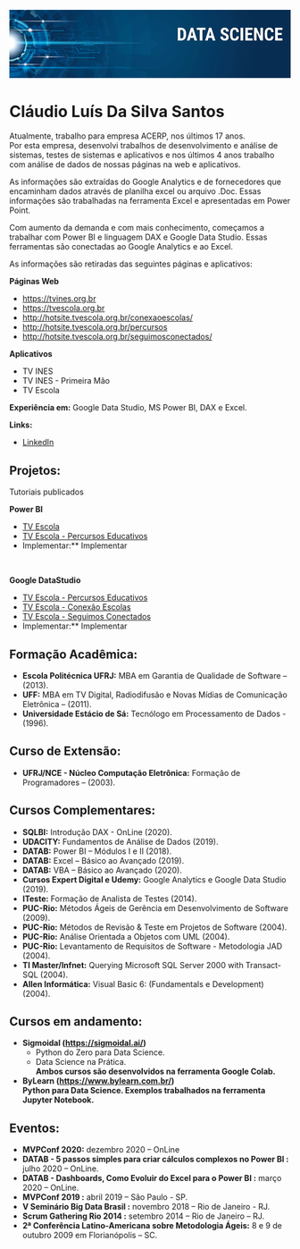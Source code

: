 
<p align="center">
<img src="banner.png" >
</p>

# Cláudio Luís Da Silva Santos
Atualmente, trabalho para empresa ACERP, nos últimos 17 anos. <br>
Por esta empresa, desenvolvi trabalhos de desenvolvimento e análise de sistemas, testes de sistemas e aplicativos e nos últimos 4 anos trabalho com análise de dados de nossas páginas na web e aplicativos.<p>
As informações são extraídas do Google Analytics e de fornecedores que encaminham dados através de planilha excel ou arquivo .Doc. Essas informações são trabalhadas na ferramenta Excel e apresentadas em Power Point.<p>
Com aumento da demanda e com mais conhecimento, começamos a trabalhar com Power BI e linguagem DAX e Google Data Studio. Essas ferramentas são conectadas ao Google Analytics e ao Excel.<p>

As informações são retiradas das seguintes páginas e aplicativos:<p>

**Páginas Web** <p>
* https://tvines.org.br <br>
* https://tvescola.org.br <br>
* http://hotsite.tvescola.org.br/conexaoescolas/ <br>
* http://hotsite.tvescola.org.br/percursos <br>
* http://hotsite.tvescola.org.br/seguimosconectados/<p>

**Aplicativos** <p>

* TV INES
* TV INES - Primeira Mão
* TV Escola <p>

**Experiência em:** Google Data Studio, MS Power BI, DAX e Excel.<p>

**Links:**
*  [LinkedIn](https://www.linkedin.com/in/claudio-santos-5824b824/)<p>


## Projetos:
Tutoriais publicados

**Power BI**

* [TV Escola](https://bit.ly/3gzLvyE)<br>
* [TV Escola - Percursos Educativos](https://bit.ly/38IeygU)<br>
* Implementar:** Implementar
<br>

**Google DataStudio**<br>
* [TV Escola - Percursos Educativos](https://datastudio.google.com/u/0/reporting/4620b903-c6d6-4812-8cc0-75b4b356c773/page/Ly6EB)<br>
* [TV Escola - Conexão Escolas](https://datastudio.google.com/u/0/reporting/afaefa9a-8b34-4489-939a-f2814647737e/page/fPZ3)<br>
* [TV Escola - Seguimos Conectados](https://datastudio.google.com/u/0/reporting/5586e817-19c0-446d-87f6-ba5a715fc36f/page/xIxLB)<br>
* Implementar:** Implementar<p>



## Formação Acadêmica:
* **Escola Politécnica UFRJ:** MBA em Garantia de Qualidade de Software – (2013).<br>
* **UFF:** MBA em TV Digital, Radiodifusão e Novas Mídias de Comunicação Eletrônica – (2011).<br>
* **Universidade Estácio de Sá:** Tecnólogo em Processamento de Dados - (1996). <p>


## Curso de Extensão:
* **UFRJ/NCE - Núcleo Computação Eletrônica:** Formação de Programadores – (2003).<br>

## Cursos Complementares:
* **SQLBI:** Introdução DAX - OnLine (2020). <br>
* **UDACITY:** Fundamentos de Análise de Dados (2019). <br>
* **DATAB:** Power BI – Módulos I e II (2018).<br>
* **DATAB:** Excel – Básico ao Avançado (2019). <br>
* **DATAB:** VBA – Básico ao Avançado (2020). <br>
* **Cursos Expert Digital e Udemy:** Google Analytics e Google Data Studio (2019). <br>
* **ITeste:** Formação de Analista de Testes (2014). <br>
* **PUC-Rio:** Métodos Ágeis de Gerência em Desenvolvimento de Software (2009). <br>
* **PUC-Rio:** Métodos de Revisão & Teste em Projetos de Software (2004). <br>
* **PUC-Rio:** Análise Orientada a Objetos com UML (2004).<br>
* **PUC-Rio:** Levantamento de Requisitos de Software - Metodologia JAD (2004).<br>
* **TI Master/Infnet:** Querying Microsoft SQL Server 2000 with Transact-SQL (2004).<br>
* **Allen Informática:** Visual Basic 6: (Fundamentals e Development) (2004).<p>

## Cursos em andamento:
* **Sigmoidal (https://sigmoidal.ai/)** <br>
	* Python do Zero para Data Science.<br>
	* Data Science na Prática. <br>
	**Ambos cursos são desenvolvidos na ferramenta Google Colab.**<br>
* **ByLearn (https://www.bylearn.com.br/)** <br>
	**Python para Data Science. Exemplos trabalhados na ferramenta Jupyter Notebook.** <br>
	

## Eventos:
* **MVPConf 2020:** dezembro 2020 – OnLine <Br>
* **DATAB - 5 passos simples para criar cálculos complexos no Power BI :** julho 2020 – OnLine. <br>
* **DATAB - Dashboards, Como Evoluir do Excel para o Power BI :** março 2020 – OnLine. <br>
* **MVPConf 2019 :** abril 2019 – São Paulo - SP. <br>
* **V Seminário Big Data Brasil  :** novembro 2018 – Rio de Janeiro - RJ. <br>
* **Scrum Gathering Rio 2014   :** setembro 2014 – Rio de Janeiro – RJ. <br>
* **2ª Conferência Latino-Americana sobre Metodologia Ágeis:** 8 e 9 de outubro 2009 em Florianópolis – SC.

